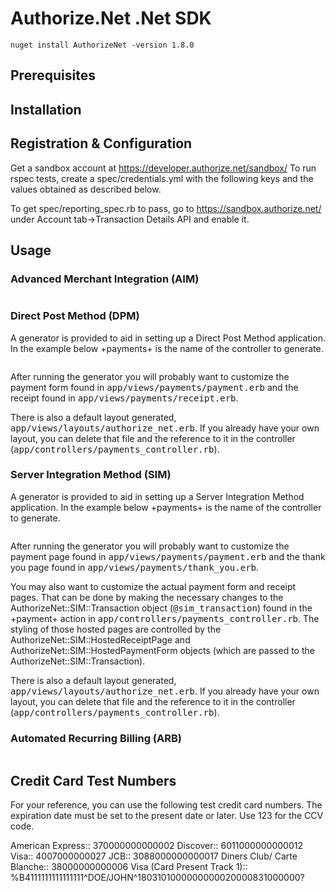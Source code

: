 # Authorize.Net .Net SDK

`nuget install AuthorizeNet -version 1.8.0`



## Prerequisites



## Installation


## Registration & Configuration

Get a sandbox account at https://developer.authorize.net/sandbox/
To run rspec tests, create a spec/credentials.yml with the following keys and the values obtained as described below.

To get spec/reporting_spec.rb to pass, go to https://sandbox.authorize.net/ under Account tab->Transaction Details API and enable it.


## Usage

### Advanced Merchant Integration (AIM)

````

````

### Direct Post Method (DPM)

A generator is provided to aid in setting up a Direct Post Method application. In the example below +payments+ is the name of the controller to generate.
````

````

After running the generator you will probably want to customize the payment form found in <tt>app/views/payments/payment.erb</tt> and the receipt found in <tt>app/views/payments/receipt.erb</tt>.

There is also a default layout generated, <tt>app/views/layouts/authorize_net.erb</tt>. If you already have your own layout, you can delete that file and the reference to it in the controller (<tt>app/controllers/payments_controller.rb</tt>).

### Server Integration Method (SIM)

A generator is provided to aid in setting up a Server Integration Method application. In the example below +payments+ is the name of the controller to generate.
````

````  
After running the generator you will probably want to customize the payment page found in <tt>app/views/payments/payment.erb</tt> and the thank you page found in <tt>app/views/payments/thank_you.erb</tt>.

You may also want to customize the actual payment form and receipt pages. That can be done by making the necessary changes to the AuthorizeNet::SIM::Transaction object (<tt>@sim_transaction</tt>) found in the +payment+ action in <tt>app/controllers/payments_controller.rb</tt>. The styling of those hosted pages are controlled by the AuthorizeNet::SIM::HostedReceiptPage and AuthorizeNet::SIM::HostedPaymentForm objects (which are passed to the AuthorizeNet::SIM::Transaction).

There is also a default layout generated, <tt>app/views/layouts/authorize_net.erb</tt>. If you already have your own layout, you can delete that file and the reference to it in the controller (<tt>app/controllers/payments_controller.rb</tt>).

### Automated Recurring Billing (ARB)
````
````
## Credit Card Test Numbers

For your reference, you can use the following test credit card numbers.
The expiration date must be set to the present date or later. Use 123 for
the CCV code.

American Express::  370000000000002
Discover::  6011000000000012
Visa::  4007000000027
JCB:: 3088000000000017
Diners Club/ Carte Blanche::  38000000000006
Visa (Card Present Track 1):: %B4111111111111111^DOE/JOHN^1803101000000000020000831000000?

